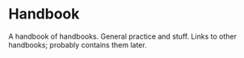# Handbook
A handbook of handbooks. General practice and stuff. Links to other handbooks; probably contains them later.
